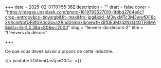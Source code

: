 +++
date = 2025-02-01T01:55:36Z
description = ""
draft = false
cover = "https://images.unsplash.com/photo-1619793527010-1fdbd2764e6c?crop=entropy&cs=tinysrgb&fit=max&fm=jpg&ixid=M3wxMTc3M3wwfDF8c2VhcmNofDF8fGV4cGxvaXRhdGlvbnxlbnwwfHx8fDE3MzgzNzQ4OTF8MA&ixlib=rb-4.0.3&q=80&w=2000"
slug = "lenvers-du-decors-2"
title = "L'envers du décors"

+++

Ce que vous devez savoir a propos de cette industrie.

{{< youtube kOAbmQasTpnO0Ca- >}}
